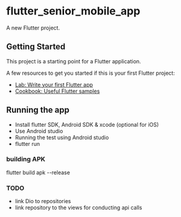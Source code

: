 # flutter_senior_mobile_app

A new Flutter project.

## Getting Started

This project is a starting point for a Flutter application.

A few resources to get you started if this is your first Flutter project:

- [Lab: Write your first Flutter app](https://docs.flutter.dev/get-started/codelab)
- [Cookbook: Useful Flutter samples](https://docs.flutter.dev/cookbook)

## Running the app

- Install flutter SDK, Android SDK & xcode (optional for iOS)
- Use Android studio 
- Running the test using Android studio 
- flutter run

### building APK
flutter build apk --release



### TODO
- link Dio to repositories
- link repository to the views for conducting api calls